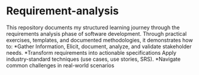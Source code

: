# Requirement-analysis

This repository documents my structured learning journey through the requirements analysis phase of software development. Through practical exercises, templates, and documented methodologies, it demonstrates how to:
*Gather Information, Elicit, document, analyze, and validate stakeholder needs.
*Transform requirements into actionable specifications Apply industry-standard techniques (use cases, use stories, SRS).
*Navigate common challenges in real-world scenarios
